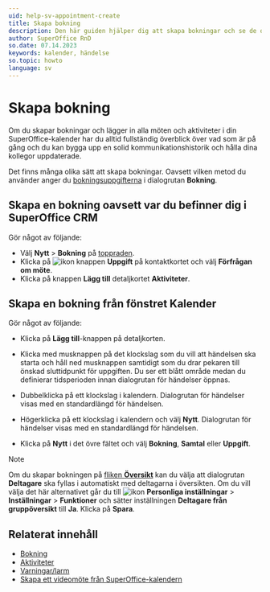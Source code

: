```yaml
---
uid: help-sv-appointment-create
title: Skapa bokning
description: Den här guiden hjälper dig att skapa bokningar och se de olika typerna av aktivitetsalternativ.
author: SuperOffice RnD
so.date: 07.14.2023
keywords: kalender, händelse
so.topic: howto
language: sv
---
```


# Skapa bokning

Om du skapar bokningar och lägger in alla möten och aktiviteter i din SuperOffice-kalender har du alltid fullständig överblick över vad som är på gång och du kan bygga upp en solid kommunikationshistorik och hålla dina kollegor uppdaterade.

Det finns många olika sätt att skapa bokningar. Oavsett vilken metod du använder anger du [bokningsuppgifterna][2] i dialogrutan **Bokning**.

## Skapa en bokning oavsett var du befinner dig i SuperOffice CRM

Gör något av följande:

* Välj **Nytt** > **Bokning** på [toppraden][3].
* Klicka på ![ikon][img1] knappen **Uppgift** på kontaktkortet och välj **Förfrågan om möte**.
* Klicka på knappen **Lägg till** detaljkortet **Aktiviteter**.

## Skapa en bokning från fönstret Kalender

Gör något av följande:

* Klicka på **Lägg till**-knappen på detaljkorten.

* Klicka med musknappen på det klockslag som du vill att händelsen ska starta och håll ned musknappen samtidigt som du drar pekaren till önskad sluttidpunkt för uppgiften. Du ser ett blått område medan du definierar tidsperioden innan dialogrutan för händelser öppnas.

* Dubbelklicka på ett klockslag i kalendern. Dialogrutan för händelser visas med en standardlängd för händelsen.

* Högerklicka på ett klockslag i kalendern och välj **Nytt**. Dialogrutan för händelser visas med en standardlängd för händelsen.

* Klicka på **Nytt** i det övre fältet och välj **Bokning**, **Samtal** eller **Uppgift**.

> [!NOTE]
> Om du skapar bokningen på [fliken **Översikt**][1] kan du välja att dialogrutan **Deltagare** ska fyllas i automatiskt med deltagarna i översikten. Om du vill välja det här alternativet går du till ![ikon][img2] **Personliga inställningar** > **Inställningar** > **Funktioner** och sätter inställningen **Deltagare från gruppöversikt** till **Ja**. Klicka på **Spara**.

## Relaterat innehåll

* [Bokning][6]
* [Aktiviteter][4]
* [Varningar/larm][5]
* [Skapa ett videomöte från SuperOffice-kalendern][8]

<!-- Referenced links -->
[1]: screen/view.md
[2]: screen/dialog-for-followups.md
[3]: ../../learn/getting-started/main-screen/buttons-in-menu-bar.md
[4]: ../../learn/basics/activity.md
[5]: set-alarm.md
[6]: appointment.md
[8]: video-meetings.md

<!-- Referenced images -->
[img1]: ../../../media/icons/btn-menu.png
[img2]: ../../../media/icons/personal-settings-small.png
